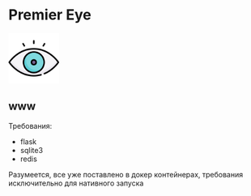 # Premier Eye

<img src="../pyback/resources/images/eye.svg" width="100" height="100">

## www

Требования:
- flask
- sqlite3
- redis

Разумеется, все уже поставлено в докер контейнерах, требования исключительно для нативного запуска
